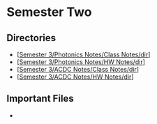 # Semester Two
## Directories
- [[Semester 3/Photonics Notes/Class Notes/dir]]
- [[Semester 3/Photonics Notes/HW Notes/dir]]
- [[Semester 3/ACDC Notes/Class Notes/dir]]
- [[Semester 3/ACDC Notes/HW Notes/dir]]
## Important Files
- 











[//begin]: # "Autogenerated link references for markdown compatibility"
[Semester 3/Photonics Notes/Class Notes/dir]: <Photonics Notes/Class Notes/dir.md> "Photonics Class Directory"
[Semester 3/Photonics Notes/HW Notes/dir]: <Photonics Notes/HW Notes/dir.md> "Photonics HW Notes Directory"
[Semester 3/ACDC Notes/Class Notes/dir]: <ACDC Notes/Class Notes/dir.md> "AD/DC Class Directory"
[Semester 3/ACDC Notes/HW Notes/dir]: <ACDC Notes/HW Notes/dir.md> "AD/DC HW Notes Directory"
[//end]: # "Autogenerated link references"
